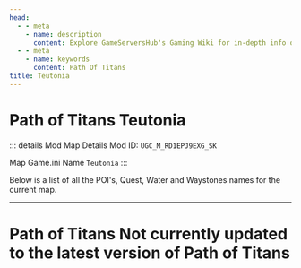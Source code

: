 ```yaml
---
head:
  - - meta
    - name: description
      content: Explore GameServersHub's Gaming Wiki for in-depth info on Path of Titans. Find details on gameplay, features, and updates for the ultimate dino MMO adventure! 
  - - meta
    - name: keywords
      content: Path Of Titans
title: Teutonia
---
```


# Path of Titans Teutonia

::: details Mod Map Details
Mod ID: `UGC_M_RD1EPJ9EXG_SK`

Map Game.ini Name `Teutonia`
:::

Below is a list of all the POI's, Quest, Water and Waystones names for the current map.

---

# Path of Titans Not currently updated to the latest version of Path of Titans

